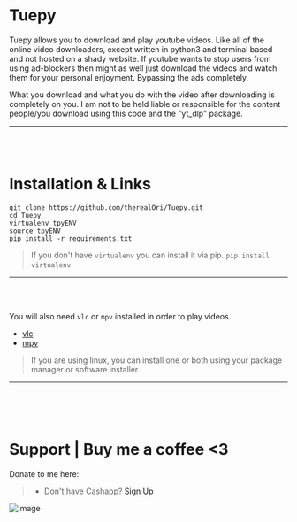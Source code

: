 # Tuepy
Tuepy allows you to download and play youtube videos. Like all of the online video downloaders, except written in python3 and terminal based and not hosted on a shady website. If youtube wants to stop users from using ad-blockers then might as well just download the videos and watch them for your personal enjoyment. Bypassing the ads completely.

What you download and what you do with the video after downloading is completely on you. I am not to be held liable or responsible for the content people/you download using this code and the "yt_dlp" package.
__ __

<br>
<br>

# Installation & Links
```
git clone https://github.com/therealOri/Tuepy.git
cd Tuepy
virtualenv tpyENV
source tpyENV
pip install -r requirements.txt
```
> If you don't have `virtualenv` you can install it via pip. `pip install virtualenv`.
__ __

<br>
<br>

You will also need `vlc` or `mpv` installed in order to play videos.
- [vlc](https://www.videolan.org/vlc/)
- [mpv](https://mpv.io/)
> If you are using linux, you can install one or both using your package manager or software installer.
__ __


<br />
<br />
<br />


# Support  |  Buy me a coffee <3
Donate to me here:
> - Don't have Cashapp? [Sign Up](https://cash.app/app/TKWGCRT)

![image](https://user-images.githubusercontent.com/45724082/158000721-33c00c3e-68bb-4ee3-a2ae-aefa549cfb33.png)



